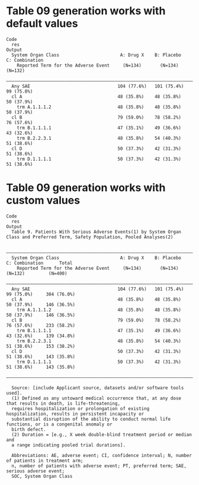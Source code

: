 # Table 09 generation works with default values

    Code
      res
    Output
      System Organ Class                       A: Drug X    B: Placebo    C: Combination
        Reported Term for the Adverse Event     (N=134)       (N=134)        (N=132)    
      ——————————————————————————————————————————————————————————————————————————————————
      Any SAE                                 104 (77.6%)   101 (75.4%)     99 (75.0%)  
      cl A                                    48 (35.8%)    48 (35.8%)      50 (37.9%)  
        trm A.1.1.1.2                         48 (35.8%)    48 (35.8%)      50 (37.9%)  
      cl B                                    79 (59.0%)    78 (58.2%)      76 (57.6%)  
        trm B.1.1.1.1                         47 (35.1%)    49 (36.6%)      43 (32.6%)  
        trm B.2.2.3.1                         48 (35.8%)    54 (40.3%)      51 (38.6%)  
      cl D                                    50 (37.3%)    42 (31.3%)      51 (38.6%)  
        trm D.1.1.1.1                         50 (37.3%)    42 (31.3%)      51 (38.6%)  

# Table 09 generation works with custom values

    Code
      res
    Output
      Table 9. Patients With Serious Adverse Events(1) by System Organ Class and Preferred Term, Safety Population, Pooled Analyses(2)
      
      ————————————————————————————————————————————————————————————————————————————————————————————————
      System Organ Class                       A: Drug X    B: Placebo    C: Combination      Total   
        Reported Term for the Adverse Event     (N=134)       (N=134)        (N=132)         (N=400)  
      ————————————————————————————————————————————————————————————————————————————————————————————————
      Any SAE                                 104 (77.6%)   101 (75.4%)     99 (75.0%)     304 (76.0%)
      cl A                                    48 (35.8%)    48 (35.8%)      50 (37.9%)     146 (36.5%)
        trm A.1.1.1.2                         48 (35.8%)    48 (35.8%)      50 (37.9%)     146 (36.5%)
      cl B                                    79 (59.0%)    78 (58.2%)      76 (57.6%)     233 (58.2%)
        trm B.1.1.1.1                         47 (35.1%)    49 (36.6%)      43 (32.6%)     139 (34.8%)
        trm B.2.2.3.1                         48 (35.8%)    54 (40.3%)      51 (38.6%)     153 (38.2%)
      cl D                                    50 (37.3%)    42 (31.3%)      51 (38.6%)     143 (35.8%)
        trm D.1.1.1.1                         50 (37.3%)    42 (31.3%)      51 (38.6%)     143 (35.8%)
      ————————————————————————————————————————————————————————————————————————————————————————————————
      
      Source: [include Applicant source, datasets and/or software tools used].
      (1) Defined as any untoward medical occurrence that, at any dose that results in death, is life-threatening,
      requires hospitalization or prolongation of existing hospitalization, results in persistent incapacity or
      substantial disruption of the ability to conduct normal life functions, or is a congenital anomaly or
      birth defect.
      (2) Duration = [e.g., X week double-blind treatment period or median and
      a range indicating pooled trial durations].
      
      Abbreviations: AE, adverse event; CI, confidence interval; N, number of patients in treatment arm;
      n, number of patients with adverse event; PT, preferred term; SAE, serious adverse event;
      SOC, System Organ Class

